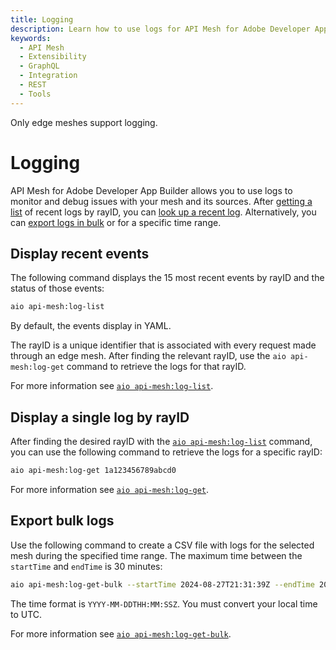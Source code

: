 ```yaml
---
title: Logging
description: Learn how to use logs for API Mesh for Adobe Developer App Builder.
keywords:
  - API Mesh
  - Extensibility
  - GraphQL
  - Integration
  - REST
  - Tools
---
```


<InlineAlert variant="info" slots="text"/>

Only edge meshes support logging.

# Logging

API Mesh for Adobe Developer App Builder allows you to use logs to monitor and debug issues with your mesh and its sources. After [getting a list](#display-recent-events) of recent logs by rayID, you can [look up a recent log](#display-a-single-log-by-rayid). Alternatively, you can [export logs in bulk](#export-bulk-logs) or for a specific time range.

## Display recent events

The following command displays the 15 most recent events by rayID and the status of those events:

```bash
aio api-mesh:log-list 
```

By default, the events display in YAML.

The rayID is a unique identifier that is associated with every request made through an edge mesh. After finding the relevant rayID, use the `aio api-mesh:log-get` command to retrieve the logs for that rayID.

For more information see [`aio api-mesh:log-list`](./index.md#aio-api-meshlog-list).

## Display a single log by rayID

After finding the desired rayID with the [`aio api-mesh:log-list`](#display-recent-events) command, you can use the following command to retrieve the logs for a specific rayID:

```bash
aio api-mesh:log-get 1a123456789abcd0
```

For more information see [`aio api-mesh:log-get`](./index.md#aio-api-meshlog-get).

## Export bulk logs

Use the following command to create a CSV file with logs for the selected mesh during the specified time range. The maximum time between the `startTime` and `endTime` is 30 minutes:

```bash
aio api-mesh:log-get-bulk --startTime 2024-08-27T21:31:39Z --endTime 2024-08-27T21:55:54Z --filename mesh_logs.csv
```

The time format is `YYYY-MM-DDTHH:MM:SSZ`. You must convert your local time to UTC.

For more information see [`aio api-mesh:log-get-bulk`](./index.md#aio-api-meshlog-get-bulk).

